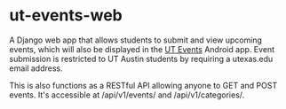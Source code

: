 ut-events-web
==============

A Django web app that allows students to submit and view upcoming events, which will also be displayed in the [UT Events](http://github.com/greyshi/ut-events) Android app. Event submission is restricted to UT Austin students by requiring a utexas.edu email address.

This is also functions as a RESTful API allowing anyone to GET and POST events.
It's accessible at /api/v1/events/ and /api/v1/categories/.
